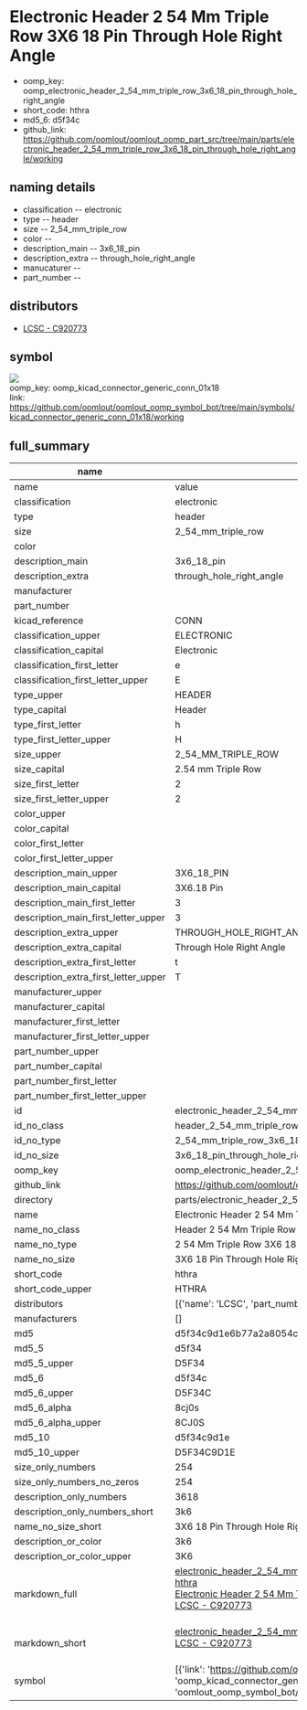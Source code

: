 # Electronic Header 2 54 Mm Triple Row 3X6 18 Pin Through Hole Right Angle

  
* oomp_key: oomp_electronic_header_2_54_mm_triple_row_3x6_18_pin_through_hole_right_angle 
* short_code: hthra
* md5_6: d5f34c  
* github_link: https://github.com/oomlout/oomlout_oomp_part_src/tree/main/parts/electronic_header_2_54_mm_triple_row_3x6_18_pin_through_hole_right_angle/working  
## naming details
* classification -- electronic
* type -- header
* size -- 2_54_mm_triple_row
* color -- 
* description_main -- 3x6_18_pin
* description_extra -- through_hole_right_angle
* manucaturer -- 
* part_number -- 

## distributors
* [LCSC - C920773](https://lcsc.com/product-detail/C920773.html)   


## symbol

![](symbol/{index}/working/working_600.png)  
oomp_key: oomp_kicad_connector_generic_conn_01x18  
link: https://github.com/oomlout/oomlout_oomp_symbol_bot/tree/main/symbols/kicad_connector_generic_conn_01x18/working  


## full_summary
| name | value | 
| --- | --- | 
| name | value | 
| classification | electronic | 
| type | header | 
| size | 2_54_mm_triple_row | 
| color |  | 
| description_main | 3x6_18_pin | 
| description_extra | through_hole_right_angle | 
| manufacturer |  | 
| part_number |  | 
| kicad_reference | CONN | 
| classification_upper | ELECTRONIC | 
| classification_capital | Electronic | 
| classification_first_letter | e | 
| classification_first_letter_upper | E | 
| type_upper | HEADER | 
| type_capital | Header | 
| type_first_letter | h | 
| type_first_letter_upper | H | 
| size_upper | 2_54_MM_TRIPLE_ROW | 
| size_capital | 2.54 mm Triple Row | 
| size_first_letter | 2 | 
| size_first_letter_upper | 2 | 
| color_upper |  | 
| color_capital |  | 
| color_first_letter |  | 
| color_first_letter_upper |  | 
| description_main_upper | 3X6_18_PIN | 
| description_main_capital | 3X6.18 Pin | 
| description_main_first_letter | 3 | 
| description_main_first_letter_upper | 3 | 
| description_extra_upper | THROUGH_HOLE_RIGHT_ANGLE | 
| description_extra_capital | Through Hole Right Angle | 
| description_extra_first_letter | t | 
| description_extra_first_letter_upper | T | 
| manufacturer_upper |  | 
| manufacturer_capital |  | 
| manufacturer_first_letter |  | 
| manufacturer_first_letter_upper |  | 
| part_number_upper |  | 
| part_number_capital |  | 
| part_number_first_letter |  | 
| part_number_first_letter_upper |  | 
| id | electronic_header_2_54_mm_triple_row_3x6_18_pin_through_hole_right_angle | 
| id_no_class | header_2_54_mm_triple_row_3x6_18_pin_through_hole_right_angle | 
| id_no_type | 2_54_mm_triple_row_3x6_18_pin_through_hole_right_angle | 
| id_no_size | 3x6_18_pin_through_hole_right_angle | 
| oomp_key | oomp_electronic_header_2_54_mm_triple_row_3x6_18_pin_through_hole_right_angle | 
| github_link | https://github.com/oomlout/oomlout_oomp_part_src/tree/main/parts/electronic_header_2_54_mm_triple_row_3x6_18_pin_through_hole_right_angle/working | 
| directory | parts/electronic_header_2_54_mm_triple_row_3x6_18_pin_through_hole_right_angle | 
| name | Electronic Header 2 54 Mm Triple Row 3X6 18 Pin Through Hole Right Angle | 
| name_no_class | Header 2 54 Mm Triple Row 3X6 18 Pin Through Hole Right Angle | 
| name_no_type | 2 54 Mm Triple Row 3X6 18 Pin Through Hole Right Angle | 
| name_no_size | 3X6 18 Pin Through Hole Right Angle | 
| short_code | hthra | 
| short_code_upper | HTHRA | 
| distributors | [{'name': 'LCSC', 'part_number': 'C920773', 'link': 'https://lcsc.com/product-detail/C920773.html', 'id': 'distributor_lcsc'}] | 
| manufacturers | [] | 
| md5 | d5f34c9d1e6b77a2a8054c914887fcd1 | 
| md5_5 | d5f34 | 
| md5_5_upper | D5F34 | 
| md5_6 | d5f34c | 
| md5_6_upper | D5F34C | 
| md5_6_alpha | 8cj0s | 
| md5_6_alpha_upper | 8CJ0S | 
| md5_10 | d5f34c9d1e | 
| md5_10_upper | D5F34C9D1E | 
| size_only_numbers | 254 | 
| size_only_numbers_no_zeros | 254 | 
| description_only_numbers | 3618 | 
| description_only_numbers_short | 3k6 | 
| name_no_size_short | 3X6 18 Pin Through Hole Right Angle | 
| description_or_color | 3k6 | 
| description_or_color_upper | 3K6 | 
| markdown_full | [electronic_header_2_54_mm_triple_row_3x6_18_pin_through_hole_right_angle](https://github.com/oomlout/oomlout_oomp_part_src/tree/main/parts/electronic_header_2_54_mm_triple_row_3x6_18_pin_through_hole_right_angle/working)<br>[hthra](https://github.com/oomlout/oomlout_oomp_part_src/tree/main/parts/electronic_header_2_54_mm_triple_row_3x6_18_pin_through_hole_right_angle/working)<br>[Electronic Header 2 54 Mm Triple Row 3X6 18 Pin Through Hole Right Angle](https://github.com/oomlout/oomlout_oomp_part_src/tree/main/parts/electronic_header_2_54_mm_triple_row_3x6_18_pin_through_hole_right_angle/working)<br>[LCSC - C920773<br>](https://lcsc.com/product-detail/C920773.html)<br> | 
| markdown_short | [electronic_header_2_54_mm_triple_row_3x6_18_pin_through_hole_right_angle](https://github.com/oomlout/oomlout_oomp_part_src/tree/main/parts/electronic_header_2_54_mm_triple_row_3x6_18_pin_through_hole_right_angle/working)<br>[LCSC - C920773<br>](https://lcsc.com/product-detail/C920773.html)<br> | 
| symbol | [{'link': 'https://github.com/oomlout/oomlout_oomp_symbol_bot/tree/main/symbols/kicad_connector_generic_conn_01x18', 'oomp_key': 'oomp_kicad_connector_generic_conn_01x18', 'directory': 'oomlout_oomp_symbol_bot/symbols/kicad_connector_generic_conn_01x18//working/working.kicad_sym', 'index': 0}] | 
